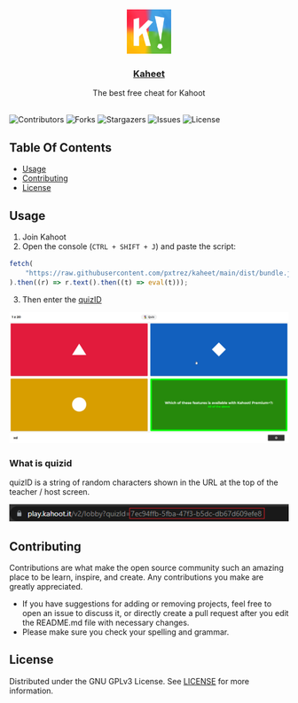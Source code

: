 <br/>
<p align="center">
  <a href="https://github.com/pxtrez/Kaheet">
    <img src="images/logo.png" alt="Logo" width="80" height="80">
  </a>

<h3 align="center"><a href="https://pxtrez.com/kaheet" target="_blank">Kaheet</a></h3>

  <p align="center">
    The best free cheat for Kahoot
    <br/>
    <br/>
  </p>
</p>

![Contributors](https://img.shields.io/github/contributors/pxtrez/Kaheet?color=dark-green) ![Forks](https://img.shields.io/github/forks/pxtrez/Kaheet?style=social) ![Stargazers](https://img.shields.io/github/stars/pxtrez/Kaheet?style=social) ![Issues](https://img.shields.io/github/issues/pxtrez/Kaheet) ![License](https://img.shields.io/github/license/pxtrez/Kaheet)

## Table Of Contents

-   [Usage](#usage)
-   [Contributing](#contributing)
-   [License](#license)

## Usage

1. Join Kahoot
2. Open the console (`CTRL + SHIFT + J`) and paste the script:

```ts
fetch(
    "https://raw.githubusercontent.com/pxtrez/kaheet/main/dist/bundle.js"
).then((r) => r.text().then((t) => eval(t)));
```

3. Then enter the [quizID](#What-is-quizid)

![example](images/example.png)

### What is quizid

quizID is a string of random characters shown in the URL at the top of the teacher / host screen.

![quizid on teacher screen](images/quizid.png)

## Contributing

Contributions are what make the open source community such an amazing place to be learn, inspire, and create. Any contributions you make are greatly appreciated.

-   If you have suggestions for adding or removing projects, feel free to open an issue to discuss it, or directly create a pull request after you edit the README.md file with necessary changes.
-   Please make sure you check your spelling and grammar.

## License

Distributed under the GNU GPLv3 License. See [LICENSE](./LICENSE) for more information.
